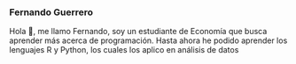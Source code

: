 ### Fernando Guerrero

<div>
 <p>
Hola 👋, me llamo Fernando, soy un estudiante de Economía que busca aprender más acerca de programación. Hasta ahora he podido aprender los lenguajes R y Python, los cuales los aplico en análisis de datos
</p>
</div>

